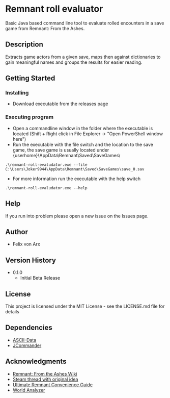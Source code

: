 # Remnant roll evaluator

Basic Java based command line tool to evaluate rolled encounters in a save game from Remnant: From the Ashes.

## Description

Extracts game actors from a given save, maps then against dictionaries to gain meaningful names and groups the results for easier reading.

## Getting Started

### Installing

* Download executable from the releases page

### Executing program

* Open a commandline window in the folder where the executable is located (Shift + Right click in File Explorer -> "Open PowerShell window here")
* Run the executable with the file switch and the location to the save game, the save game is usually located under {userhome}\AppData\Remnant\Saved\SaveGames\
```
.\remnant-roll-evaludator.exe --file C:\Users\Joker9944\AppData\Remnant\Saved\SaveGames\save_0.sav
```
* For more information run the executable with the help switch
```
.\remnant-roll-evaludator.exe --help
```

## Help

If you run into problem please open a new issue on the Issues page.

## Author

* Felix von Arx

## Version History

* 0.1.0
    * Initial Beta Release

## License

This project is licensed under the MIT License - see the LICENSE.md file for details

## Dependencies

* [ASCII-Data](https://github.com/MitchTalmadge/ASCII-Data)
* [JCommander](http://jcommander.org/)

## Acknowledgments

* [Remnant: From the Ashes Wiki](https://remnantfromtheashes.wiki.fextralife.com/Remnant+From+The+Ashes+Wiki)
* [Steam thread with original idea](https://steamcommunity.com/app/617290/discussions/0/1636416951459505629/)
* [Ultimate Remnant Convenience Guide](https://docs.google.com/spreadsheets/d/1VzmDx0ZXQWN5N_9_zP0gEqToyuB9ZjlxgZOEGdiuA6A/edit?usp=sharing)
* [World Analyzer](https://hzla.github.io/Remnant-World-Analyzer/)
